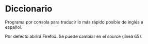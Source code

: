 Diccionario
===========

Programa por consola para traducir lo más rápido posible de inglés a español.

Por defecto abrirá Firefox. Se puede cambiar en el source (línea 65).
